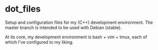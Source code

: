 # dot_files
Setup and configuration files for my (C++) development environment. The master branch is intended to be used with Debian (stable).

At its core, my development environment is bash + vim + tmux, each of which I've configured to my liking.
